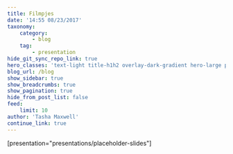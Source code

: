 ```yaml
---
title: Filmpjes
date: '14:55 08/23/2017'
taxonomy:
    category:
        - blog
    tag:
        - presentation
hide_git_sync_repo_link: true
hero_classes: 'text-light title-h1h2 overlay-dark-gradient hero-large parallax'
blog_url: /blog
show_sidebar: true
show_breadcrumbs: true
show_pagination: true
hide_from_post_list: false
feed:
    limit: 10
author: 'Tasha Maxwell'
continue_link: true
---
```


[presentation="presentations/placeholder-slides"]
